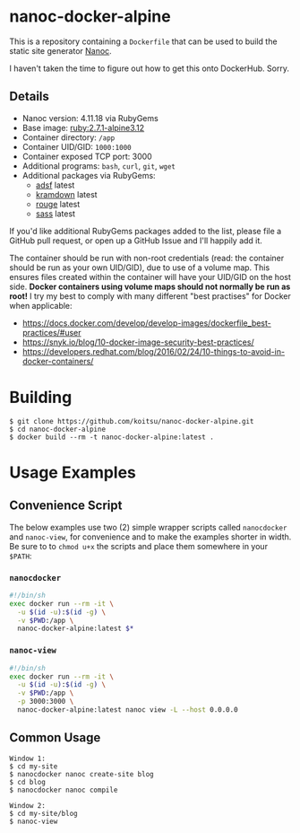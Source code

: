 # nanoc-docker-alpine

This is a repository containing a `Dockerfile` that can be used to build the
static site generator [Nanoc](https://github.com/nanoc/nanoc).

I haven't taken the time to figure out how to get this onto DockerHub.  Sorry.

## Details

* Nanoc version: 4.11.18 via RubyGems
* Base image: [ruby:2.7.1-alpine3.12](https://hub.docker.com/_/ruby)
* Container directory: `/app`
* Container UID/GID: `1000:1000`
* Container exposed TCP port: 3000
* Additional programs: `bash`, `curl`, `git`, `wget`
* Additional packages via RubyGems:
  * [adsf](https://rubygems.org/gems/adsf) latest
  * [kramdown](https://rubygems.org/gems/kramdown) latest
  * [rouge](https://rubygems.org/gems/rouge) latest
  * [sass](https://rubygems.org/gems/sass) latest

If you'd like additional RubyGems packages added to the list, please file a
GitHub pull request, or open up a GitHub Issue and I'll happily add it.

The container should be run with non-root credentials (read: the container
should be run as your own UID/GID), due to use of a volume map.  This ensures
files created within the container will have your UID/GID on the host side.
**Docker containers using volume maps should not normally be run as root!**
I try my best to comply with many different "best practises" for Docker
when applicable:

* https://docs.docker.com/develop/develop-images/dockerfile_best-practices/#user
* https://snyk.io/blog/10-docker-image-security-best-practices/
* https://developers.redhat.com/blog/2016/02/24/10-things-to-avoid-in-docker-containers/

# Building

```
$ git clone https://github.com/koitsu/nanoc-docker-alpine.git
$ cd nanoc-docker-alpine
$ docker build --rm -t nanoc-docker-alpine:latest .
```

# Usage Examples

## Convenience Script

The below examples use two (2) simple wrapper scripts called `nanocdocker`
and `nanoc-view`, for convenience and to make the examples shorter in
width.  Be sure to to `chmod u+x` the scripts and place them somewhere in
your `$PATH`:

### `nanocdocker`

```bash
#!/bin/sh
exec docker run --rm -it \
  -u $(id -u):$(id -g) \
  -v $PWD:/app \
  nanoc-docker-alpine:latest $*
```

### `nanoc-view`

```bash
#!/bin/sh
exec docker run --rm -it \
  -u $(id -u):$(id -g) \
  -v $PWD:/app \
  -p 3000:3000 \
  nanoc-docker-alpine:latest nanoc view -L --host 0.0.0.0
```

## Common Usage

```
Window 1:
$ cd my-site
$ nanocdocker nanoc create-site blog
$ cd blog
$ nanocdocker nanoc compile

Window 2:
$ cd my-site/blog
$ nanoc-view
```
